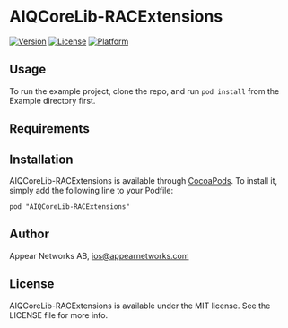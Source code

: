 # AIQCoreLib-RACExtensions

[![Version](https://img.shields.io/cocoapods/v/AIQCoreLib-RACExtensions.svg?style=flat)](http://cocoadocs.org/docsets/AIQCoreLib-RACExtensions)
[![License](https://img.shields.io/cocoapods/l/AIQCoreLib-RACExtensions.svg?style=flat)](http://cocoadocs.org/docsets/AIQCoreLib-RACExtensions)
[![Platform](https://img.shields.io/cocoapods/p/AIQCoreLib-RACExtensions.svg?style=flat)](http://cocoadocs.org/docsets/AIQCoreLib-RACExtensions)

## Usage

To run the example project, clone the repo, and run `pod install` from the Example directory first.

## Requirements

## Installation

AIQCoreLib-RACExtensions is available through [CocoaPods](http://cocoapods.org). To install
it, simply add the following line to your Podfile:

    pod "AIQCoreLib-RACExtensions"

## Author

Appear Networks AB, ios@appearnetworks.com

## License

AIQCoreLib-RACExtensions is available under the MIT license. See the LICENSE file for more info.

